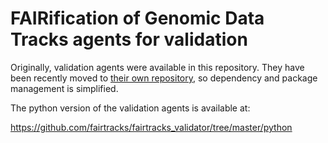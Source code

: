 # FAIRification of Genomic Data Tracks agents for validation

Originally, validation agents were available in this repository. They
have been recently moved to [their own repository](//github.com/fairtracks/fairtracks_validator/),
so dependency and package management is simplified.

The python version of the validation agents is available at:

https://github.com/fairtracks/fairtracks_validator/tree/master/python